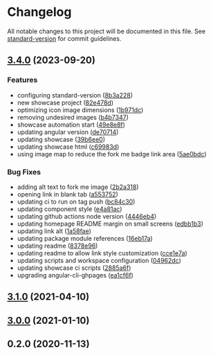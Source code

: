 # Changelog

All notable changes to this project will be documented in this file. See [standard-version](https://github.com/conventional-changelog/standard-version) for commit guidelines.

## [3.4.0](https://github.com/brunoc107/ngx-viacep/compare/v3.1.0...v3.4.0) (2023-09-20)


### Features

* configuring standard-version ([8b3a228](https://github.com/brunoc107/ngx-viacep/commit/8b3a22818c51d77f81002f2bcf940fa8e9a726df))
* new showcase project ([82e478d](https://github.com/brunoc107/ngx-viacep/commit/82e478dd9faa91a1fd6d5aca3f52b21924b85170))
* optimizing icon image dimensions ([1b971dc](https://github.com/brunoc107/ngx-viacep/commit/1b971dc794d79e65896ed5ab6fbfdd5956231217))
* removing undesired images ([b4b7347](https://github.com/brunoc107/ngx-viacep/commit/b4b7347310af074d7108aa58e9b5aacf8769a706))
* showcase automation start ([49e8e8f](https://github.com/brunoc107/ngx-viacep/commit/49e8e8f1128ed11e6055957d25cfea1bb7b19b42))
* updating angular version ([de70714](https://github.com/brunoc107/ngx-viacep/commit/de70714f849b57b6d04d372ab32a125f18aaf53c))
* updating showcase ([39b6ee0](https://github.com/brunoc107/ngx-viacep/commit/39b6ee0cc2e01b3d07c651b68591b0c6669bb0a2))
* updating showcase html ([c69983d](https://github.com/brunoc107/ngx-viacep/commit/c69983dfe3b53870360c2646fb64320353e0cd6a))
* using image map to reduce the fork me badge link area ([5ae0bdc](https://github.com/brunoc107/ngx-viacep/commit/5ae0bdceeb754513be1e891eafe85d0c52891cd2))


### Bug Fixes

* adding alt text to fork me image ([2b2a318](https://github.com/brunoc107/ngx-viacep/commit/2b2a318e5155e3e772aaf2bb79c44aaa21dd1fa9))
* opening link in blank tab ([a553752](https://github.com/brunoc107/ngx-viacep/commit/a55375226227727b70d683e1d53b40bf5644574d))
* updating ci to run on tag push ([bc84c30](https://github.com/brunoc107/ngx-viacep/commit/bc84c306a99eef7e9ecbf428eb1d01f29e230d44))
* updating component style ([e4a81ac](https://github.com/brunoc107/ngx-viacep/commit/e4a81ac69a34df1d93d955915ba2a5c7bd11ed6c))
* updating github actions node version ([4446eb4](https://github.com/brunoc107/ngx-viacep/commit/4446eb4b75b1c83f0d78b96ed25ba8737f725cb1))
* updating homepage README margin on small screens ([edbb1b3](https://github.com/brunoc107/ngx-viacep/commit/edbb1b3af7968a3d1733ebc6ec2019f0a2e24709))
* updating link alt ([1a58fae](https://github.com/brunoc107/ngx-viacep/commit/1a58faec017f8f80e728b61b2db4d23c4ce8f7da))
* updating package module references ([16eb17a](https://github.com/brunoc107/ngx-viacep/commit/16eb17af5653588c45fd2e1c09fee03b001924d8))
* updating readme ([8378e96](https://github.com/brunoc107/ngx-viacep/commit/8378e9672d40f16c90553cbab6f96aec51892a5b))
* updating readme to allow link style customization ([cce1e7a](https://github.com/brunoc107/ngx-viacep/commit/cce1e7a7b1c3fbbb96910b4020de8cd66d694f19))
* updating scripts and workspace configuration ([04962dc](https://github.com/brunoc107/ngx-viacep/commit/04962dc29a6f20b37c9cab04a65a09e4565ff130))
* updating showcase ci scripts ([2885a6f](https://github.com/brunoc107/ngx-viacep/commit/2885a6f71e2bf410cbf2c36f463228436b97b48c))
* upgrading angular-cli-ghpages ([ea1cf6f](https://github.com/brunoc107/ngx-viacep/commit/ea1cf6f1dc93920aab7f075391b6526ab1e0bd19))

## [3.1.0](https://github.com/brunoc107/ngx-viacep/compare/v2.1.6...v3.1.0) (2021-04-10)

## [3.0.0](https://github.com/brunoc107/ngx-viacep/compare/v2.1.6...v3.0.0) (2021-01-10)

## 0.2.0 (2020-11-13)

